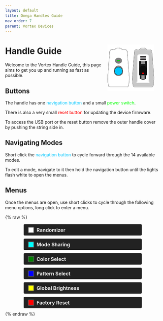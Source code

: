 ```yaml
---
layout: default
title: Omega Handles Guide
nav_order: 7
parent: Vortex Devices
---
```


<style>
.device-icon {
   margin: 0px;
   width: 30%;
   height: 30%
}

.white { background-color: rgba(255, 255, 255); }
.cyan { background-color: rgba(0, 255, 255); }
.purple { background-color: rgba(128, 0, 128); }
.green { background-color: rgba(0, 128, 0); }
.blue { background-color: rgba(0, 0, 255); }
.yellow { background-color: rgba(255, 255, 0); }
.red { background-color: rgba(255, 0, 0); }

.rounded-box { 
   display: inline-block;
   width: 16px;
   height: 16px;
   margin-right: 8px;
   margin-left: 5px;
   border-radius: 2px;
   border: 2px solid #555;
   vertical-align: middle;
}

.color-list-entry {
   display: flex;
   align-items: center;
   font-size: 16px;
   font-weight: bold;
   margin-bottom: 10px; /* Remove bottom margin for seamless transition */
   padding: 8px;
   border: 1px solid #333;
   border-bottom: none; /* Remove bottom border */
   border-radius: 4px; /* Round top corners only */
   background-color: #222; /* Darker background */
   color: #eee; /* Light text for contrast */
   transition: background-color 0.3s; /* Smooth background color transition */
}

.color-list-entry:hover {
   background-color: #2a2a2a; /* Slightly lighter on hover */
}

.color-list-entry + div {
   margin-top: 0; /* Remove top margin for seamless transition */
   margin-bottom: 16px;
   padding-left: 30px;
   font-size: 18px;
   line-height: 1.5;
   padding: 10px;
   border: 1px solid #333;
   border-top: none; /* Remove top border */
   border-radius: 0 0 4px 4px; /* Round bottom corners only */
   background-color: #333; /* Dark background for text */
   color: #ccc; /* Light text for readability */
   transition: background-color 0.3s; /* Smooth background color transition */
}

.color-list-entry + div:hover {
   background-color: #3a3a3a; /* Slightly lighter on hover */
}

.menu-wrapper {
   padding-left: 60px;
   padding-right: 60px;
}

/* Scoped link styles within the menu section */
.menu-wrapper a {
   text-decoration: none; /* Remove default link styling */
   color: inherit; /* Inherit color from parent */
   display: block; /* Ensures the link covers the whole section */
}

.device-icon {
   margin: 20px;
   width: 30%;
   height: 30%;
}
</style>

<img align="right" width="" height="220" class="device-icon" src="assets/images/device-handle.png">

# Handle Guide

Welcome to the Vortex Handle Guide, this page aims to get you up and running as fast as possible.

## Buttons

The handle has one <span style="color: #00c6ff">navigation button</span> and a small <span style="color: #00ff00">power switch</span>.

There is also a very small <span style="color: #ff0000">reset button</span> for updating the device firmware.

To access the USB port or the reset button remove the outer handle cover by pushing the string side in.

## Navigating Modes

Short click the <span style="color: #00c6ff">navigation button</span> to cycle forward through the 14 available modes.

To edit a mode, navigate to it then hold the navigation button until the lights flash white to open the menus.

## Menus

Once the menus are open, use short clicks to cycle through the following menu options, long click to enter a menu.

{% raw %}
<div class="menu-wrapper">
<a href="randomizer_menu.html">
  <div class="color-list-entry"><span class="rounded-box white"></span>Randomizer</div>
</a>

<a href="mode_sharing_menu.html">
  <div class="color-list-entry"><span class="rounded-box cyan"></span>Mode Sharing</div>
</a>

<a href="color_select_menu.html">
  <div class="color-list-entry"><span class="rounded-box green"></span>Color Select</div>
</a>

<a href="pattern_select_menu.html">
  <div class="color-list-entry"><span class="rounded-box blue"></span>Pattern Select</div>
</a>

<a href="global_brightness_menu.html">
  <div class="color-list-entry"><span class="rounded-box yellow"></span>Global Brightness</div>
</a>

<a href="factory_reset_menu.html">
  <div class="color-list-entry"><span class="rounded-box red"></span>Factory Reset</div>
</a>
</div>
{% endraw %}
